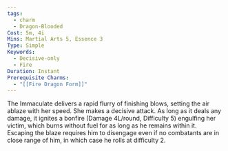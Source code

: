 ```yaml
---
tags:
  - charm
  - Dragon-Blooded
Cost: 5m, 4i
Mins: Martial Arts 5, Essence 3
Type: Simple
Keywords:
  - Decisive-only
  - Fire
Duration: Instant
Prerequisite Charms:
  - "[[Fire Dragon Form]]"
---
```

The Immaculate delivers a rapid flurry of finishing blows, setting the air ablaze with her speed. She makes a decisive attack. As long as it deals any damage, it ignites a bonfire (Damage 4L/round, Difficulty 5) engulfing her victim, which burns without fuel for as long as he remains within it. Escaping the blaze requires him to disengage even if no combatants are in close range of him, in which case he rolls at difficulty 2.